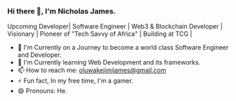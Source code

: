 ### Hi there 👋, I'm Nicholas James.

<!--
**thejamesnick/thejamesnick** is a ✨ _special_ ✨ repository because its `README.md` (this file) appears on your GitHub profile.

Here are some ideas to get you started:

- 🔭 I’m currently working on ...
- 🌱 I’m currently learning ...
- 👯 I’m looking to collaborate on ...
- 🤔 I’m looking for help with ...
- 💬 Ask me about ...
- 📫 How to reach me: ...
- 😄 Pronouns: ...
- ⚡ Fun fact: ...
-->

Upcoming Developer| Software Engineer | Web3 & Blockchain Developer | Visionary | Pioneer of "Tech Savvy of Africa" | Building at TCG |

- 🔭 I'm Currently on a Journey to become a world class Software Engineer and Developer.
- 🌱 I'm Currently learning Web Development and its frameworks.
- 📫 How to reach me: oluwakejimijames@gmail.com
- ⚡ Fun fact, In my free time, I'm a gamer.
- 😄 Pronouns: He.

